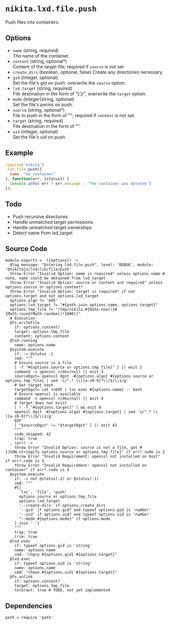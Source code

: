 
# `nikita.lxd.file.push`

Push files into containers.

## Options

* `name` (string, required)   
  The name of the container.
* `content` (string, optional*)   
  Content of the target file; required if `source` is not set
* `create_dirs` (boolean, optional, false)
  Create any directories necessary.
* `gid` (integer, optional)   
  Set the file's gid on push.
  overwrite the `source` option.
* `lxd_target` (string, required)   
  File destination in the form of "[<remote>:]<container>/<path>",
  overwrite the `target` option.
* `mode` (integer|string, optional)   
  Set the file's perms on push.
* `source` (string, optional*)   
  File to push in the form of "<path>"; required if `content` is not set.
* `target` (string, required)   
  File destination in the form of "<path>".
* `uid` (integer, optional)   
  Set the file's uid on push.

## Example

```js
require('nikita')
.lxd.file.push({
  name: "my_container"
}, function(err, {status}) {
  console.info( err ? err.message : 'The container was deleted')
});
```

## Todo

* Push recursive directories
* Handle unmatched target permissions
* Handle unmatched target ownerships
* Detect name from lxd_target

## Source Code

    module.exports =  ({options}) ->
      @log message: "Entering lxd.file.push", level: 'DEBUG', module: '@nikitajs/lxd/lib/file/push'
      throw Error "Invalid Option: name is required" unless options.name # note, name could be obtained from lxd_target
      throw Error "Invalid Option: source or content are required" unless options.source or options.content?
      throw Error "Invalid Option: target is required" if not options.target and not options.lxd_target
      options.algo ?= 'md5'
      options.lxd_target ?= "#{path.join options.name, options.target}"
      options.tmp_file ?= "/tmp/nikita.#{Date.now()}#{Math.round(Math.random()*1000)}"
      # Execution
      @fs.writeFile
        if: options.content?
        target: options.tmp_file
        content: options.content
      @lxd.running
        name: options.name
      @system.execute
        if: -> @status -1
        cmd: """
        # Ensure source is a file
        [ -f "#{options.source or options.tmp_file}" ] || exit 2
        command -v openssl >/dev/null || exit 3
        sourceDgst=`openssl dgst -#{options.algo} #{options.source or options.tmp_file} | sed 's/^.* \\([a-z0-9]*\\)$/\\1/g'`
        # Get target hash
        targetDgst=`cat <<EOF | lxc exec #{options.name} -- bash
        # Ensure openssl is available
        command -v openssl >/dev/null || exit 4
        # Target does not exist
        [ ! -f "#{options.target}" ] && exit 0
        openssl dgst -#{options.algo} #{options.target} | sed 's/^.* \\([a-z0-9]*\\)$/\\1/g'
        EOF`
        [ "$sourceDgst" != "$targetDgst" ] || exit 42
        """
        code_skipped: 42
        trap: true
      , (err) ->
        throw Error "Invalid Option: source is not a file, got #{JSON.stringify options.source or options.tmp_file}" if err?.code is 2
        throw Error "Invalid Requirement: openssl not installed on host" if err?.code is 3
        throw Error "Invalid Requirement: openssl not installed on container" if err?.code is 4
      @system.execute
        if: -> not @status(-2) or @status(-1)
        cmd: """
        #{[
          'lxc', 'file', 'push'
          options.source or options.tmp_file
          options.lxd_target
          '--create-dirs' if options.create_dirs
          '--gid' if options.gid? and typeof options.gid is 'number'
          '--uid' if options.uid? and typeof options.uid is 'number'
          "--mode #{options.mode}" if options.mode
        ].join ' '}
        """
        trap: true
        trim: true
      @lxd.exec
        if: typeof options.gid is 'string'
        name: options.name
        cmd: "chgrp #{options.gid} #{options.target}"
      @lxd.exec
        if: typeof options.uid is 'string'
        name: options.name
        cmd: "chown #{options.uid} #{options.target}"
      @fs.unlink
        if: options.content?
        target: options.tmp_file
        tolerant: true # TODO, not yet implemented

## Dependencies

    path = require 'path'
